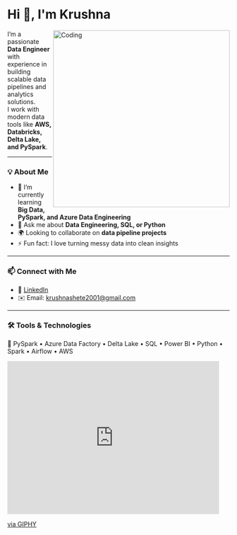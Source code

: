 # Hi 👋, I'm Krushna
<img align="right" alt="Coding" width="400" src="https://media.giphy.com/media/qgQUggAC3Pfv687qPC/giphy.gif">

I’m a passionate **Data Engineer** with experience in building scalable data pipelines and analytics solutions.  
I work with modern data tools like **AWS, Databricks, Delta Lake, and PySpark**.

---

### 💡 About Me
- 🧠 I’m currently learning **Big Data, PySpark, and Azure Data Engineering**
- 💬 Ask me about **Data Engineering, SQL, or Python**
- 🌍 Looking to collaborate on **data pipeline projects**
- ⚡ Fun fact: I love turning messy data into clean insights

---

### 📫 Connect with Me
- 💼 [LinkedIn](https://www.linkedin.com/in/krushnashete/)
- ✉️ Email: krushnashete2001@gmail.com

---

### 🛠️ Tools & Technologies
💽 PySpark • Azure Data Factory • Delta Lake • SQL • Power BI • Python • Spark • Airflow • AWS  

<iframe src="https://giphy.com/embed/xT9C25UNTwfZuk85WP" width="480" height="346" style="" frameBorder="0" class="giphy-embed" allowFullScreen></iframe><p><a href="https://giphy.com/gifs/Giflytics-gif-jazminantoinette-giflytics-xT9C25UNTwfZuk85WP">via GIPHY</a></p>
